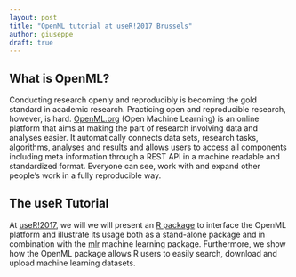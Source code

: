 ```yaml
---
layout: post
title: "OpenML tutorial at useR!2017 Brussels"
author: giuseppe
draft: true
---
```


## What is OpenML?

Conducting research openly and reproducibly is becoming the gold standard in academic research. Practicing open and reproducible research, however, is hard. [OpenML.org](https://www.openml.org) (Open Machine Learning) is an online platform that aims at making the part of research involving data and analyses easier. It automatically connects data sets, research tasks, algorithms, analyses and results and allows users to access all components including meta information through a REST API in a machine readable and standardized format. Everyone can see, work with and expand other people’s work in a fully reproducible way. 

## The useR Tutorial

At [useR!2017](https://user2017.brussels/), we will we will present an [R package](https://github.com/openml/r) to interface the OpenML platform and illustrate its usage both as a stand-alone package and in combination with the [mlr](https://github.com/mlr-org/mlr) machine learning package. Furthermore, we show how the OpenML package allows R users to easily search, download and upload machine learning datasets.
